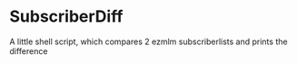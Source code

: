 # SubscriberDiff
A little shell script, which compares 2 ezmlm subscriberlists and prints the difference
